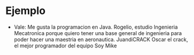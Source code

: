 # Ejemplo
- Vale: Me gusta la programacion en Java.
Rogelio, estudio Ingenieria Mecatronica porque quiero tener una base general de ingenieria para poder hacer una maestria en aeronautica. 
JuandiCRACK
Oscar el crack, el mejor programador del equipo
Soy Mike

